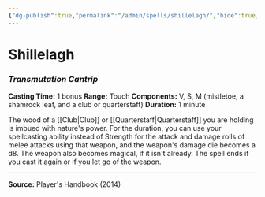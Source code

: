 ```yaml
---
{"dg-publish":true,"permalink":"/admin/spells/shillelagh/","hide":true,"updated":"2025-08-11T11:53:31.058+01:00"}
---
```


# Shillelagh
### *Transmutation Cantrip*
**Casting Time:** 1 bonus
**Range:** Touch
**Components:** V, S, M (mistletoe, a shamrock leaf, and a club or quarterstaff)
**Duration:** 1 minute

The wood of a [[Club\|Club]] or [[Quarterstaff\|Quarterstaff]] you are holding is imbued with nature's power. For the duration, you can use your spellcasting ability instead of Strength for the attack and damage rolls of melee attacks using that weapon, and the weapon's damage die becomes a d8. The weapon also becomes magical, if it isn't already. The spell ends if you cast it again or if you let go of the weapon.

---
**Source:** Player's Handbook (2014)